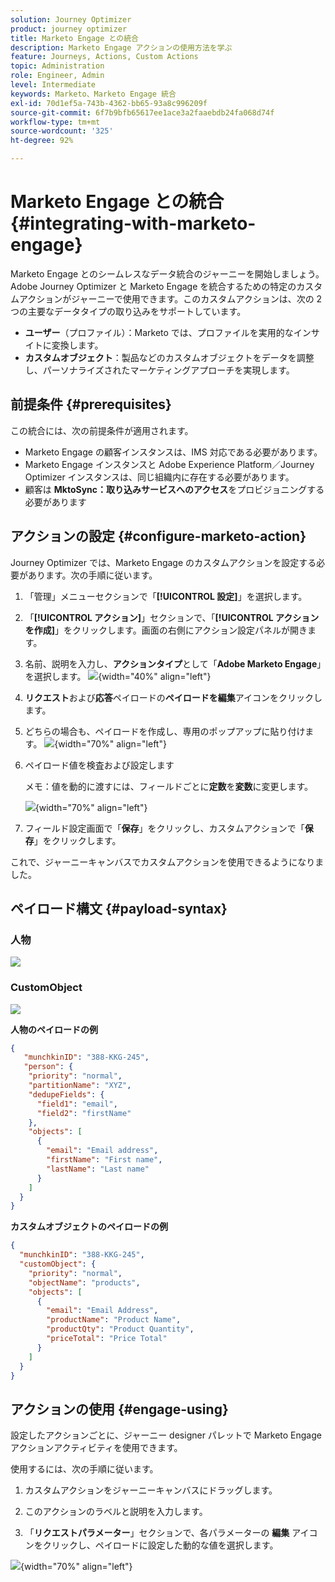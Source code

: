 ```yaml
---
solution: Journey Optimizer
product: journey optimizer
title: Marketo Engage との統合
description: Marketo Engage アクションの使用方法を学ぶ
feature: Journeys, Actions, Custom Actions
topic: Administration
role: Engineer, Admin
level: Intermediate
keywords: Marketo、Marketo Engage 統合
exl-id: 70d1ef5a-743b-4362-bb65-93a8c996209f
source-git-commit: 6f7b9bfb65617ee1ace3a2faaebdb24fa068d74f
workflow-type: tm+mt
source-wordcount: '325'
ht-degree: 92%

---
```


# Marketo Engage との統合 {#integrating-with-marketo-engage}

Marketo Engage とのシームレスなデータ統合のジャーニーを開始しましょう。Adobe Journey Optimizer と Marketo Engage を統合するための特定のカスタムアクションがジャーニーで使用できます。このカスタムアクションは、次の 2 つの主要なデータタイプの取り込みをサポートしています。

* **ユーザー**（プロファイル）：Marketo では、プロファイルを実用的なインサイトに変換します。
* **カスタムオブジェクト**：製品などのカスタムオブジェクトをデータを調整し、パーソナライズされたマーケティングアプローチを実現します。

## 前提条件 {#prerequisites}

この統合には、次の前提条件が適用されます。

* Marketo Engage の顧客インスタンスは、IMS 対応である必要があります。
* Marketo Engage インスタンスと Adobe Experience Platform／Journey Optimizer インスタンスは、同じ組織内に存在する必要があります。
* 顧客は **MktoSync：取り込みサービスへのアクセス**&#x200B;をプロビジョニングする必要があります

## アクションの設定 {#configure-marketo-action}


Journey Optimizer では、Marketo Engage のカスタムアクションを設定する必要があります。次の手順に従います。

1. 「管理」メニューセクションで「**[!UICONTROL 設定]**」を選択します。
1. 「**[!UICONTROL アクション]**」セクションで、「**[!UICONTROL アクションを作成]**」をクリックします。画面の右側にアクション設定パネルが開きます。
1. 名前、説明を入力し、**アクションタイプ**&#x200B;として「**Adobe Marketo Engage**」を選択します。
   ![](assets/engage-customaction-creation.png){width="40%" align="left"}
1. **リクエスト**&#x200B;および&#x200B;**応答**&#x200B;ペイロードの&#x200B;**ペイロードを編集**&#x200B;アイコンをクリックします。
1. どちらの場合も、ペイロードを作成し、専用のポップアップに貼り付けます。
   ![](assets/engage-customaction-payload.png){width="70%" align="left"}
1. ペイロード値を検査および設定します

   メモ：値を動的に渡すには、フィールドごとに&#x200B;**定数**&#x200B;を&#x200B;**変数**&#x200B;に変更します。

   ![](assets/engage-customaction-payload-fields.png){width="70%" align="left"}

1. フィールド設定画面で「**保存**」をクリックし、カスタムアクションで「**保存**」をクリックします。

これで、ジャーニーキャンバスでカスタムアクションを使用できるようになりました。

## ペイロード構文 {#payload-syntax}

### 人物

![](assets/payload-person.png)

### CustomObject

![](assets/payload-customobject.png)


**人物のペイロードの例**

```json
{
   "munchkinID": "388-KKG-245",  
   "person": {
    "priority": "normal",
    "partitionName": "XYZ",
    "dedupeFields": {
      "field1": "email",
      "field2": "firstName"
    },
    "objects": [
      {
        "email": "Email address",
        "firstName": "First name",
        "lastName": "Last name"
      }
    ]
  }
}
```

**カスタムオブジェクトのペイロードの例**

```json
{
  "munchkinID": "388-KKG-245", 
  "customObject": {
    "priority": "normal",
    "objectName": "products",
    "objects": [
      {
        "email": "Email Address",
        "productName": "Product Name",
        "productQty": "Product Quantity",
        "priceTotal": "Price Total"
      }
    ]
  }
}
```


## アクションの使用 {#engage-using}

設定したアクションごとに、ジャーニー designer パレットで Marketo Engage アクションアクティビティを使用できます。

使用するには、次の手順に従います。

1. カスタムアクションをジャーニーキャンバスにドラッグします。

1. このアクションのラベルと説明を入力します。

1. 「**リクエストパラメーター**」セクションで、各パラメーターの **編集** アイコンをクリックし、ペイロードに設定した動的な値を選択します。

![](assets/engage-use-canvas.png){width="70%" align="left"}
